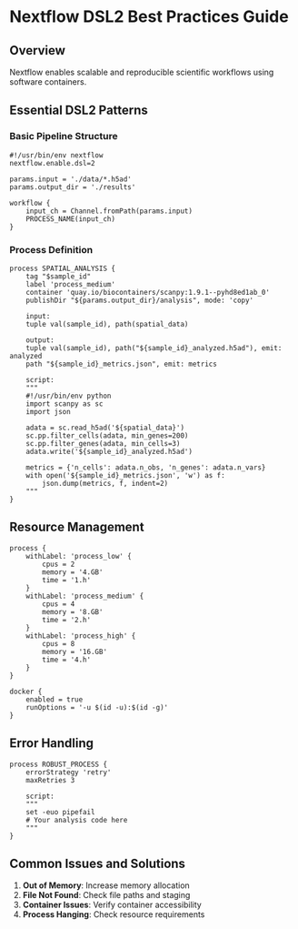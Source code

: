 # Nextflow DSL2 Best Practices Guide

## Overview
Nextflow enables scalable and reproducible scientific workflows using software containers.

## Essential DSL2 Patterns

### Basic Pipeline Structure
```nextflow
#!/usr/bin/env nextflow
nextflow.enable.dsl=2

params.input = './data/*.h5ad'
params.output_dir = './results'

workflow {
    input_ch = Channel.fromPath(params.input)
    PROCESS_NAME(input_ch)
}
```

### Process Definition
```nextflow
process SPATIAL_ANALYSIS {
    tag "$sample_id"
    label 'process_medium'
    container 'quay.io/biocontainers/scanpy:1.9.1--pyhd8ed1ab_0'
    publishDir "${params.output_dir}/analysis", mode: 'copy'

    input:
    tuple val(sample_id), path(spatial_data)

    output:
    tuple val(sample_id), path("${sample_id}_analyzed.h5ad"), emit: analyzed
    path "${sample_id}_metrics.json", emit: metrics

    script:
    """
    #!/usr/bin/env python
    import scanpy as sc
    import json

    adata = sc.read_h5ad('${spatial_data}')
    sc.pp.filter_cells(adata, min_genes=200)
    sc.pp.filter_genes(adata, min_cells=3)
    adata.write('${sample_id}_analyzed.h5ad')

    metrics = {'n_cells': adata.n_obs, 'n_genes': adata.n_vars}
    with open('${sample_id}_metrics.json', 'w') as f:
        json.dump(metrics, f, indent=2)
    """
}
```

## Resource Management
```nextflow
process {
    withLabel: 'process_low' {
        cpus = 2
        memory = '4.GB'
        time = '1.h'
    }
    withLabel: 'process_medium' {
        cpus = 4
        memory = '8.GB'
        time = '2.h'
    }
    withLabel: 'process_high' {
        cpus = 8
        memory = '16.GB'
        time = '4.h'
    }
}

docker {
    enabled = true
    runOptions = '-u $(id -u):$(id -g)'
}
```

## Error Handling
```nextflow
process ROBUST_PROCESS {
    errorStrategy 'retry'
    maxRetries 3

    script:
    """
    set -euo pipefail
    # Your analysis code here
    """
}
```

## Common Issues and Solutions
1. **Out of Memory**: Increase memory allocation
2. **File Not Found**: Check file paths and staging
3. **Container Issues**: Verify container accessibility
4. **Process Hanging**: Check resource requirements
